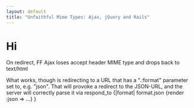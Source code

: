 ```yaml
---
layout: default
title: "Unfaithful Mime Types: Ajax, jQuery and Rails"
---
```


Hi
==

On redirect, FF Ajax loses accept header MIME type and drops back to text/html

What works, though is redirecting to a URL that has a ".:format" parameter set to, e.g. "json".  That will provoke a redirect to the JSON-URL, and the server will correctly parse it via respond_to {|format| format.json {render :json => ...} }


